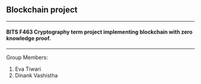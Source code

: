## Blockchain project

---

#### BITS F463 Cryptography term project implementing blockchain with zero knowledge proof.

---

Group Members:

1. Eva Tiwari
2. Dinank Vashistha
